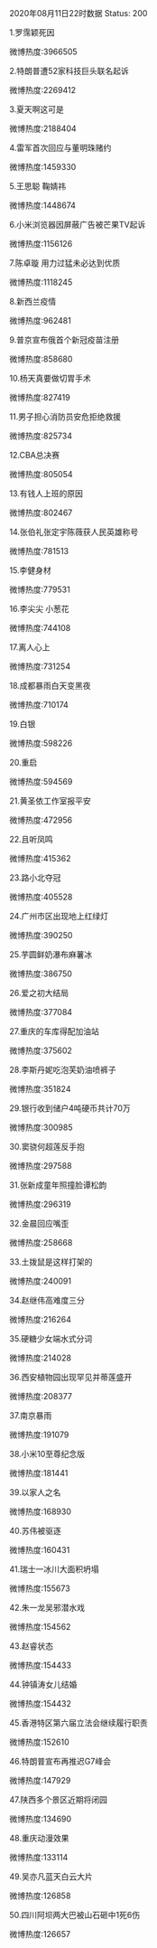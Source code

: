 2020年08月11日22时数据
Status: 200

1.罗霈颖死因

微博热度:3966505

2.特朗普遭52家科技巨头联名起诉

微博热度:2269412

3.夏天啊这可是

微博热度:2188404

4.雷军首次回应与董明珠赌约

微博热度:1459330

5.王思聪 鞠婧祎

微博热度:1448674

6.小米浏览器因屏蔽广告被芒果TV起诉

微博热度:1156126

7.陈卓璇 用力过猛未必达到优质

微博热度:1118245

8.新西兰疫情

微博热度:962481

9.普京宣布俄首个新冠疫苗注册

微博热度:858680

10.杨天真要做切胃手术

微博热度:827419

11.男子担心消防员安危拒绝救援

微博热度:825734

12.CBA总决赛

微博热度:805054

13.有钱人上班的原因

微博热度:802467

14.张伯礼张定宇陈薇获人民英雄称号

微博热度:781513

15.李健身材

微博热度:779531

16.李尖尖 小葱花

微博热度:744108

17.离人心上

微博热度:731254

18.成都暴雨白天变黑夜

微博热度:710174

19.白银

微博热度:598226

20.重启

微博热度:594569

21.黄圣依工作室报平安

微博热度:472956

22.且听凤鸣

微博热度:415362

23.路小北夺冠

微博热度:405528

24.广州市区出现地上红绿灯

微博热度:390250

25.芋圆鲜奶瀑布麻薯冰

微博热度:386750

26.爱之初大结局

微博热度:377084

27.重庆的车库得配加油站

微博热度:375602

28.李斯丹妮吃泡芙奶油喷裤子

微博热度:351824

29.银行收到储户4吨硬币共计70万

微博热度:300985

30.窦骁何超莲反手抱

微博热度:297588

31.张新成童年照撞脸谭松韵

微博热度:296319

32.金晨回应嘴歪

微博热度:258668

33.土拨鼠是这样打架的

微博热度:240091

34.赵继伟高难度三分

微博热度:216264

35.硬糖少女端水式分词

微博热度:214028

36.西安植物园出现罕见并蒂莲盛开

微博热度:208377

37.南京暴雨

微博热度:191079

38.小米10至尊纪念版

微博热度:181441

39.以家人之名

微博热度:168930

40.苏伟被驱逐

微博热度:160431

41.瑞士一冰川大面积坍塌

微博热度:155673

42.朱一龙吴邪潜水戏

微博热度:154562

43.赵睿状态

微博热度:154433

44.钟镇涛女儿结婚

微博热度:154432

45.香港特区第六届立法会继续履行职责

微博热度:152610

46.特朗普宣布再推迟G7峰会

微博热度:147929

47.陕西多个景区近期将闭园

微博热度:134690

48.重庆动漫效果

微博热度:133114

49.吴亦凡蓝天白云大片

微博热度:126858

50.四川阿坝两大巴被山石砸中1死6伤

微博热度:126657

